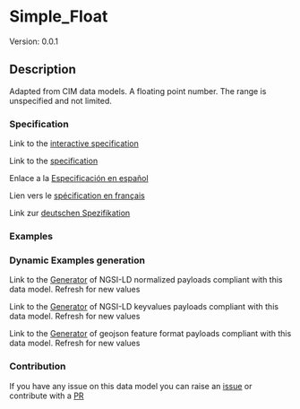 # Simple_Float
Version: 0.0.1

## Description 

Adapted from CIM data models. A floating point number. The range is unspecified and not limited.
### Specification

Link to the [interactive specification](https://swagger.lab.fiware.org/?url=https://raw.githubusercontent.com/smart-data-models/dataModel.EnergyCIM/master/Simple_Float/swagger.yaml)

Link to the [specification](https://github.com/smart-data-models/dataModel.EnergyCIM/blob/master/Simple_Float/doc/spec.md)

Enlace a la [Especificación en español](https://github.com/smart-data-models/dataModel.EnergyCIM/blob/master/Simple_Float/doc/spec_ES.md)

Lien vers le [spécification en français](https://github.com/smart-data-models/dataModel.EnergyCIM/blob/master/Simple_Float/doc/spec_FR.md)

Link zur [deutschen Spezifikation](https://github.com/smart-data-models/dataModel.EnergyCIM/blob/master/Simple_Float/doc/spec_DE.md)
### Examples
### Dynamic Examples generation

Link to the [Generator](https://smartdatamodels.org/extra/ngsi-ld_generator.php?schemaUrl=https://raw.githubusercontent.com/smart-data-models/dataModel.EnergyCIM/master/Simple_Float/schema.json&email=info@smartdatamodels.org) of NGSI-LD normalized payloads compliant with this data model. Refresh for new values

Link to the [Generator](https://smartdatamodels.org/extra/ngsi-ld_generator_keyvalues.php?schemaUrl=https://raw.githubusercontent.com/smart-data-models/dataModel.EnergyCIM/master/Simple_Float/schema.json&email=info@smartdatamodels.org) of NGSI-LD keyvalues payloads compliant with this data model. Refresh for new values

Link to the [Generator](https://smartdatamodels.org/extra/geojson_features_generator_v1.0.php?schemaUrl=https://raw.githubusercontent.com/smart-data-models/dataModel.EnergyCIM/master/Simple_Float/schema.json&email=info@smartdatamodels.org) of geojson feature format payloads compliant with this data model. Refresh for new values
### Contribution

 If you have any issue on this data model you can raise an [issue](https://github.com/smart-data-models/dataModel.EnergyCIM/issues)  or contribute with a [PR](https://github.com/smart-data-models/dataModel.EnergyCIM/pulls)